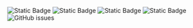 ![Static Badge](https://img.shields.io/badge/blacklists-60-000000) ![Static Badge](https://img.shields.io/badge/blacklisted-2781658-cc0000) ![Static Badge](https://img.shields.io/badge/whitelisted-2242-00CC00) ![Static Badge](https://img.shields.io/badge/streaming_blacklist-28106-000000) ![GitHub issues](https://img.shields.io/github/issues/fabriziosalmi/blacklists)
